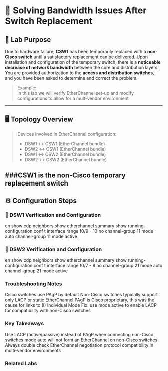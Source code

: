 # 🔧 Solving Bandwidth Issues After Switch Replacement

## 🧠 Lab Purpose
Due to hardware failure, **CSW1** has been temporarily replaced with a **non-Cisco switch** until a satisfactory replacement 
can be delivered. Upon installation and configuration of the temporary switch, there is a **noticeable decrease of network 
bandwidth** between the core and distribution layers. You are provided authorization to the **access and distribution 
switches**, and you have been asked to determine and correct the problem.

> Example:  
> In this lab we will verify EtherChannel set-up and modify configurations to allow for a mult-vendor environment

---

## 🖥️ Topology Overview

> Devices involved in EtherChannel configuration: 
> - DSW1 ↔ CSW1 (EtherChannel bundle)
> - DSW2 ↔ CSW1 (EtherChannel bundle)
> - DSW1 ↔ CSW2 (EtherChannel bundle)
> - DSW2 ↔ CSW2 (EtherChannel bundle)

###**CSW1 is the non-Cisco temporary replacement switch**
---

## ⚙️ Configuration Steps

### 🔹 DSW1 Verification and Configuration
en
show cdp neighbors
show etherchannel summary
show running-configuration
conf t
interface range f0/9 - 10
no channel-group 11 mode auto
channel-group 11 mode active

### 🔹 DSW2 Verification and Configuration
en
show cdp neighbors
show etherchannel summary
show running-configuration
conf t
interface range f0/7 - 8
no channel-group 21 mode auto
channel-group 21 mode active

### Troubleshooting Notes
Cisco switches use PAgP by default
Non-Cisco switches typically support only LACP or static EtherChannel
PAgP is Cisco proprietary, this was the cause for links to (I) Individual Mode
Fix: use mode active to enable LACP for compatibility with non-Cisco switches

### Key Takeaways
Use LACP (active/passive) instead of PAgP when connecting non-Cisco switches
mode auto will not form an EtherChannel on non-Cisco switches
Always double check EtherChannel negotiation protocol compatibility in multi-vendor environments

### Related Labs
